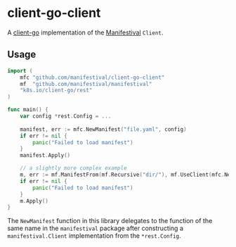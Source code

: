 # client-go-client

A [client-go](https://github.com/kubernetes/client-go) implementation
of the [Manifestival](https://github.com/manifestival/manifestival)
`Client`.

Usage
-----

```go
import (
    mfc "github.com/manifestival/client-go-client"
    mf  "github.com/manifestival/manifestival"
    "k8s.io/client-go/rest"
)

func main() {
    var config *rest.Config = ...
    
    manifest, err := mfc.NewManifest("file.yaml", config)
    if err != nil {
        panic("Failed to load manifest")
    }
    manifest.Apply()

    // a slightly more complex example
    m, err := mf.ManifestFrom(mf.Recursive("dir/"), mf.UseClient(mfc.NewClient(config)))
    if err != nil {
        panic("Failed to load manifest")
    }
    m.Apply()
}
```

The `NewManifest` function in this library delegates to the function
of the same name in the `manifestival` package after constructing a
`manifestival.Client` implementation from the `*rest.Config`.
